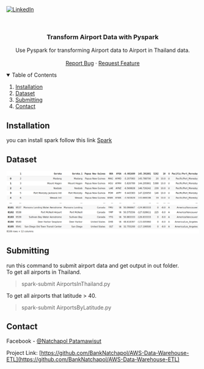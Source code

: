 [![LinkedIn][linkedin-shield]][linkedin-url]



<!-- PROJECT LOGO -->
<br />
<p align="center">

  <h3 align="center">Transform Airport Data with Pyspark</h3>

  <p align="center">
    Use Pyspark for transforming Airport data to Airport in Thailand data.
    <br />
    <br />
    <a href="https://github.com/BankNatchapol/Pyspark-Airport-Data/issues">Report Bug</a>
    ·
    <a href="https://github.com/BankNatchapol/Pyspark-Airport-Data/issues">Request Feature</a>
  </p>
</p>



<!-- TABLE OF CONTENTS -->
<details open="open">
  <summary>Table of Contents</summary>
  <ol>
    <li>
      <a href="#installation">Installation</a>
    </li>
    <li>
        <a href="#dataset">Dataset</a>
    </li>

<li>
      <a href="#submitting">Submitting</a>
    <li><a href="#contact">Contact</a></li>
  </ol>
</details>



<!-- INSTALLATION -->
## Installation
you can install spark follow this link [Spark](https://spark.apache.org/downloads.html)

<!-- DATASET -->
## Dataset
<img src="./images/dataExample.png"/>

<!-- SUBMITTING -->
## Submitting 
 run this command to submit airport data and get output in out folder.<br>
To get all airports in Thailand.
> spark-submit AirportsInThailand.py 

To get all airports that latitude > 40.
> spark-submit AirportsByLatitude.py

<!-- CONTACT -->
## Contact

Facebook - [@Natchapol Patamawisut](https://www.facebook.com/natchapol.patamawisut/)

Project Link: [https://github.com/BankNatchapol/AWS-Data-Warehouse-ETL](https://github.com/BankNatchapol/AWS-Data-Warehouse-ETL)

<!-- MARKDOWN LINKS & IMAGES -->
<!-- https://www.markdownguide.org/basic-syntax/#reference-style-links -->
[linkedin-shield]: https://img.shields.io/badge/-LinkedIn-black.svg?style=for-the-badge&logo=linkedin&colorB=555
[linkedin-url]: https://www.linkedin.com/in/natchapol-patamawisut
